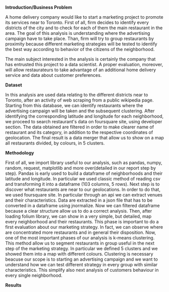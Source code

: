 <b>Introduction/Business Problem</b>

A home delivery company would like to start a marketing project to promote its services near to Toronto. First of all, firm decides to identify every districts of the city and to check for each of them the main restaurant in the area. The goal of this analysis is understanding where the advertising campaign have to take place. Than,  firm will try to group restaurants by proximity because different marketing strategies will be tested to identify the best way according to behavior of the citizens of the neighborhood.

The main subject interested in the analysis is certainly the company that has entrusted this project to a data scientist. A proper evaluation, moreover, will allow restaurateurs to take advantage of an additional home delivery service and data about customer preferences.

<b>Dataset</b>

In this analysis are used data relating to the different districts near to Toronto, after an activity of web scraping from a public wikipedia page. Starting from this database, we can identify restaurants where the advertising campaign will be taken and the subsequent clustering.
After identifying the corresponding latitude and longitude for each neighborhood, we proceed to search restaurant's data on foursquare site, using developer section.
The data obtained are filtered  in order to make clearer name of restaurant and its category, in addition to the respective coordinates of geolocation. The final result is a data merger that allow us to show on a map all restaurants divided, by colours, in 5 clusters.

<b>Methodology</b>

First of all, we import library useful to our analysis, such as pandas, numpy, random, request, matplotlib and more over(detailed in our report step by step). Pandas is early used to build a dataframe of neighborhoods and their latitude and longitude. In particular we used classic method of reading csv and transforming it into a dataframe (103 columns, 5 rows).
Next step is to discover what restaurants are near to our geolocations. In order to do that, we used foursquare site. In particular through an api we can extract venues and their characteristics. Data are extracted in a json file that has to be converted in a dataframe using jnormalize. Now we can filtered dataframe because a clear structure allow us to do a correct analysis.
Then, after loading folium library, we can show in a very simple, but detailed, map every neighborhood and their restaurants. This phase is important to do a first evaluation about our marketing strategy. In fact, we can observe where are concentrated more restaurants and in general their disposition.
Now, one of the most  important phases of our analysis is k-means clustering. This method allow us to segment restaurants in group useful in the next step of the marketing strategy. In particular we defined 5 clusters and we showed them into a map with different colours. Clustering is necessary beacuse our scope is to starting an advertising campaign and we want to understand how we can test different strategy in every group with similar characteristics. This simplify also next analysis of customers behaviour in every single neighborhood.

<b>Results</b>

